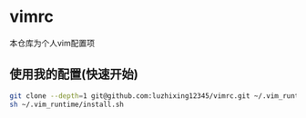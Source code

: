 # vimrc

本仓库为个人vim配置项

## 使用我的配置(快速开始)

```bash
git clone --depth=1 git@github.com:luzhixing12345/vimrc.git ~/.vim_runtime
sh ~/.vim_runtime/install.sh
```
